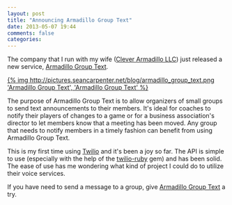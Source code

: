 ```yaml
---
layout: post
title: "Announcing Armadillo Group Text"
date: 2013-05-07 19:44
comments: false
categories:
---
```

The company that I run with my wife ([Clever Armadillo LLC](http://www.cleverarmadillo.com)) just released a new service, [Armadillo Group Text](http://www.sendagrouptext.com).
<!-- more -->

<div class="centered screenshots">
    <a href="http://www.sendagrouptext.com" class="plain-image">
    {% img http://pictures.seancarpenter.net/blog/armadillo_group_text.png 'Armadillo Group Text', 'Armadillo Group Text' %}
    </a>
</div>

The purpose of Armadillo Group Text is to allow organizers of small groups to send text announcements to their members.  It's ideal for coaches to notify their players of changes to a game or for a business association's director to let members know that a meeting has been moved.  Any group that needs to notify members in a timely fashion can benefit from using Armadillo Group Text.

This is my first time using [Twilio](http://twilio.com) and it's been a joy so far.  The API is simple to use (especially with the help of the [twilio-ruby](https://github.com/twilio/twilio-ruby) gem) and has been solid.  The ease of use has me wondering what kind of project I could do to utilize their voice services.

If you have need to send a message to a group, give [Armadillo Group Text](http://www.sendagrouptext.com) a try.
